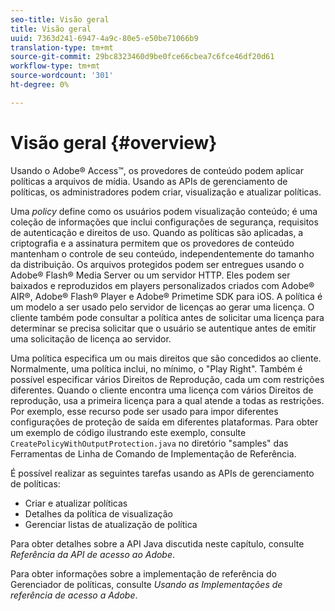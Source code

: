 ```yaml
---
seo-title: Visão geral
title: Visão geral
uuid: 7363d241-6947-4a9c-80e5-e50be71066b9
translation-type: tm+mt
source-git-commit: 29bc8323460d9be0fce66cbea7c6fce46df20d61
workflow-type: tm+mt
source-wordcount: '301'
ht-degree: 0%

---
```



# Visão geral {#overview}

Usando o Adobe® Access™, os provedores de conteúdo podem aplicar políticas a arquivos de mídia. Usando as APIs de gerenciamento de políticas, os administradores podem criar, visualização e atualizar políticas.

Uma *policy* define como os usuários podem visualização conteúdo; é uma coleção de informações que inclui configurações de segurança, requisitos de autenticação e direitos de uso. Quando as políticas são aplicadas, a criptografia e a assinatura permitem que os provedores de conteúdo mantenham o controle de seu conteúdo, independentemente do tamanho da distribuição. Os arquivos protegidos podem ser entregues usando o Adobe® Flash® Media Server ou um servidor HTTP. Eles podem ser baixados e reproduzidos em players personalizados criados com Adobe® AIR®, Adobe® Flash® Player e Adobe® Primetime SDK para iOS. A política é um modelo a ser usado pelo servidor de licenças ao gerar uma licença. O cliente também pode consultar a política antes de solicitar uma licença para determinar se precisa solicitar que o usuário se autentique antes de emitir uma solicitação de licença ao servidor.

Uma política especifica um ou mais direitos que são concedidos ao cliente. Normalmente, uma política inclui, no mínimo, o &quot;Play Right&quot;. Também é possível especificar vários Direitos de Reprodução, cada um com restrições diferentes. Quando o cliente encontra uma licença com vários Direitos de reprodução, usa a primeira licença para a qual atende a todas as restrições. Por exemplo, esse recurso pode ser usado para impor diferentes configurações de proteção de saída em diferentes plataformas. Para obter um exemplo de código ilustrando este exemplo, consulte `CreatePolicyWithOutputProtection.java` no diretório &quot;samples&quot; das Ferramentas de Linha de Comando de Implementação de Referência.

É possível realizar as seguintes tarefas usando as APIs de gerenciamento de políticas:

* Criar e atualizar políticas
* Detalhes da política de visualização
* Gerenciar listas de atualização de política

Para obter detalhes sobre a API Java discutida neste capítulo, consulte *Referência da API de acesso ao Adobe*.

Para obter informações sobre a implementação de referência do Gerenciador de políticas, consulte *Usando as Implementações de referência de acesso a Adobe*.
